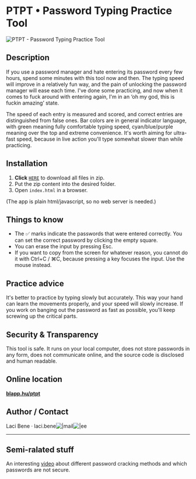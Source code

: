 # PTPT • Password Typing Practice Tool

![PTPT - Password Typing Practice Tool](https://i.ibb.co/SPqj0wn/PTPT-Password-Typing-Practice-Tool.png)

## Description

If you use a password manager and hate entering its password every few hours, spend some minutes with this tool now and then. The typing speed will improve in a relatively fun way, and the pain of unlocking the password manager will ease each time. I've done some practicing, and now when it comes to fuck around with entering again, I'm in an ‘oh my god, this is fuckin amazing’ state.

The speed of each entry is measured and scored, and correct entries are distinguished from false ones. Bar colors are in general indicator language, with green meaning fully comfortable typing speed, cyan/blue/purple meaning over the top and extreme convenience. It's worth aiming for ultra-fast speed, because in live action you'll type somewhat slower than while practicing.

## Installation

1. **Click** [`HERE`](https://github.com/benelaci/PTPT/archive/refs/heads/main.zip) to download all files in zip.
2. Put the zip content into the desired folder.
3. Open `index.html` in a browser.

(The app is plain html/javascript, so no web server is needed.)

## Things to know

- The ✅ marks indicate the passwords that were entered correctly. You can set the correct password by clicking the empty square.
- You can erase the input by pressing Esc.
- If you want to copy from the screen for whatever reason, you cannot do it with Ctrl+C / &#8984;C, because pressing a key focuses the input. Use the mouse instead.

## Practice advice

It's better to practice by typing slowly but accurately. This way your hand can learn the movements properly, and your speed will slowly increase. If you work on banging out the password as fast as possible, you'll keep screwing up the critical parts.

## Security & Transparency

This tool is safe. It runs on your local computer, does not store passwords in any form, does not communicate online, and the source code is disclosed and human readable.

## Online location

**[blapp.hu/ptpt](https://blapp.hu/ptpt)**

## Author / Contact

Laci Bene · laci.bene![|](https://i.ibb.co/7WLcqb3/ch1.gif)mail![|](https://i.ibb.co/R45zkLX/ch2.gif)ee

----

## Semi-ralated stuff

An interesting [video](https://youtu.be/7U-RbOKanYs) about different password cracking methods and which passwords are not secure.